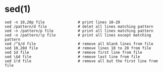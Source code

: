 
# sed(1)

    sed -n 10,20p file               # print lines 10-20
    sed /pattern/d file              # delet all lines matching pattern
    sed -n /pattern/p file           # print all lines matching pattern
    sed -n /pattern/!p file          # print all lines except matching pattern
    sed /^$/d file                   # remove all blank lines from file
    sed 10,20d file                  # remove lines 10 to 20 from file
    sed 1d file                      # remove first line from file
    sed \$d file                     # remove last line from file
    sed 1!d file                     # remove all but the first line from file
